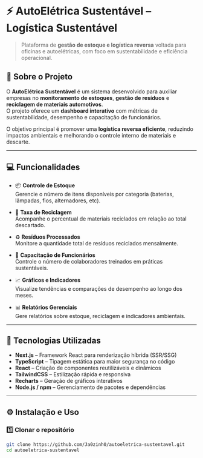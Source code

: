 # ⚡ AutoElétrica Sustentável – Logística Sustentável

> Plataforma de **gestão de estoque e logística reversa** voltada para oficinas e autoelétricas, com foco em sustentabilidade e eficiência operacional.

## 🌱 Sobre o Projeto

O **AutoElétrica Sustentável** é um sistema desenvolvido para auxiliar empresas no **monitoramento de estoques**, **gestão de resíduos** e **reciclagem de materiais automotivos**.  
O projeto oferece um **dashboard interativo** com métricas de sustentabilidade, desempenho e capacitação de funcionários.

O objetivo principal é promover uma **logística reversa eficiente**, reduzindo impactos ambientais e melhorando o controle interno de materiais e descarte.

---

## 💻 Funcionalidades

- 📦 **Controle de Estoque**  
  Gerencie o número de itens disponíveis por categoria (baterias, lâmpadas, fios, alternadores, etc).

- 🔄 **Taxa de Reciclagem**  
  Acompanhe o percentual de materiais reciclados em relação ao total descartado.

- ♻️ **Resíduos Processados**  
  Monitore a quantidade total de resíduos reciclados mensalmente.

- 👷 **Capacitação de Funcionários**  
  Controle o número de colaboradores treinados em práticas sustentáveis.

- 📈 **Gráficos e Indicadores**  
  Visualize tendências e comparações de desempenho ao longo dos meses.

- 📊 **Relatórios Gerenciais**  
  Gere relatórios sobre estoque, reciclagem e indicadores ambientais.

---

## 🧩 Tecnologias Utilizadas

- **Next.js** – Framework React para renderização híbrida (SSR/SSG)  
- **TypeScript** – Tipagem estática para maior segurança no código  
- **React** – Criação de componentes reutilizáveis e dinâmicos  
- **TailwindCSS** – Estilização rápida e responsiva  
- **Recharts** – Geração de gráficos interativos  
- **Node.js / npm** – Gerenciamento de pacotes e dependências  

---

## ⚙️ Instalação e Uso

### 1️⃣ Clonar o repositório
```bash
git clone https://github.com/Ja0zinh0/autoeletrica-sustentavel.git
cd autoeletrica-sustentavel
